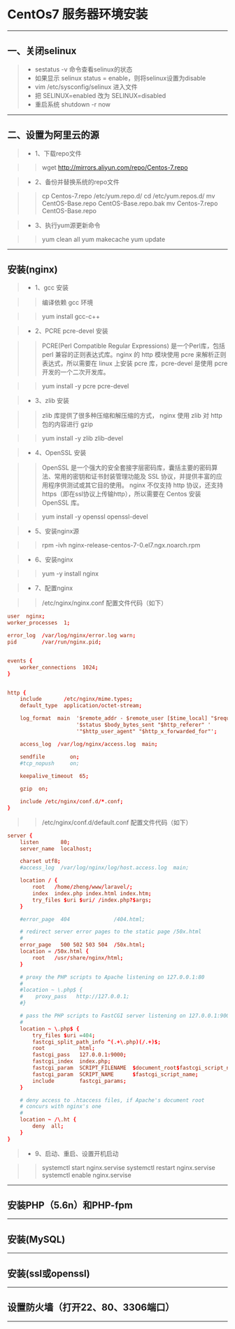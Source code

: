 # CentOs7 服务器环境安装

------

## 一、关闭selinux

> * sestatus -v 命令查看selinux的状态
> * 如果显示 selinux status = enable，则将selinux设置为disable
> * vim /etc/sysconfig/selinux 进入文件
> * 把 SELINUX=enabled 改为 SELINUX=disabled
> * 重启系统 shutdown -r now

------

## 二、设置为阿里云的源

> * 1、下载repo文件

  >> wget http://mirrors.aliyun.com/repo/Centos-7.repo
  
> * 2、备份并替换系统的repo文件

  >> cp Centos-7.repo /etc/yum.repo.d/
  >> cd /etc/yum.repos.d/
  >> mv CentOS-Base.repo CentOS-Base.repo.bak
  >> mv Centos-7.repo CentOS-Base.repo
  
> * 3、执行yum源更新命令 

  >> yum clean all
  >> yum makecache
  >> yum update
  
------

## 安装(nginx)

> * 1、gcc 安装

  >> 编译依赖 gcc 环境
  
  >> yum install gcc-c++
  
> * 2、PCRE pcre-devel 安装

  >> PCRE(Perl Compatible Regular Expressions) 是一个Perl库，包括 perl 兼容的正则表达式库。nginx 的 http 模块使用 pcre 来解析正则表达式，所以需要在 linux 上安装 pcre 库，pcre-devel 是使用 pcre 开发的一个二次开发库。

  >> yum install -y pcre pcre-devel
  
> * 3、zlib 安装

  >> zlib 库提供了很多种压缩和解压缩的方式， nginx 使用 zlib 对 http 包的内容进行 gzip
  
  >> yum install -y zlib zlib-devel
  
> * 4、OpenSSL 安装

  >> OpenSSL 是一个强大的安全套接字层密码库，囊括主要的密码算法、常用的密钥和证书封装管理功能及 SSL 协议，并提供丰富的应用程序供测试或其它目的使用。
  >> nginx 不仅支持 http 协议，还支持 https（即在ssl协议上传输http），所以需要在 Centos 安装 OpenSSL 库。

  >> yum install -y openssl openssl-devel
  
> * 5、安装nginx源

  >> rpm -ivh nginx-release-centos-7-0.el7.ngx.noarch.rpm
  
> * 6、安装nginx

  >> yum -y install nginx

> * 7、配置nginx

  >> /etc/nginx/nginx.conf 配置文件代码（如下）
  
```nginx.conf
user  nginx;
worker_processes  1;

error_log  /var/log/nginx/error.log warn;
pid        /var/run/nginx.pid;


events {
    worker_connections  1024;
}


http {
    include       /etc/nginx/mime.types;
    default_type  application/octet-stream;

    log_format  main  '$remote_addr - $remote_user [$time_local] "$request" '
                      '$status $body_bytes_sent "$http_referer" '
                      '"$http_user_agent" "$http_x_forwarded_for"';

    access_log  /var/log/nginx/access.log  main;

    sendfile        on;
    #tcp_nopush     on;
    
    keepalive_timeout  65;

    gzip  on;

    include /etc/nginx/conf.d/*.conf;
}

```
  
  >> /etc/nginx/conf.d/default.conf 配置文件代码（如下）

```default.conf
server {
    listen       80;
    server_name  localhost;

    charset utf8;
    #access_log  /var/log/nginx/log/host.access.log  main;

    location / {
        root   /home/zheng/www/laravel/;
        index  index.php index.html index.htm;
        try_files $uri $uri/ /index.php?$args;
    }

    #error_page  404              /404.html;

    # redirect server error pages to the static page /50x.html
    #
    error_page   500 502 503 504  /50x.html;
    location = /50x.html {
        root   /usr/share/nginx/html;
    }

    # proxy the PHP scripts to Apache listening on 127.0.0.1:80
    #
    #location ~ \.php$ {
    #    proxy_pass   http://127.0.0.1;
    #}

    # pass the PHP scripts to FastCGI server listening on 127.0.0.1:9000
    #
    location ~ \.php$ {
        try_files $uri =404;
        fastcgi_split_path_info ^(.+\.php)(/.+)$;
        root           html;
        fastcgi_pass   127.0.0.1:9000;
        fastcgi_index  index.php;
        fastcgi_param  SCRIPT_FILENAME  $document_root$fastcgi_script_name;
        fastcgi_param  SCRIPT_NAME      $fastcgi_script_name;
        include        fastcgi_params;
    }

    # deny access to .htaccess files, if Apache's document root
    # concurs with nginx's one
    #
    location ~ /\.ht {
        deny  all;
    }
}


```
  
> * 9、启动、重启、设置开机启动

  >> systemctl start nginx.servise
  >> systemctl restart nginx.servise
  >> systemctl enable nginx.servise

------

## 安装PHP（5.6n）和PHP-fpm

------

## 安装(MySQL)

------

## 安装(ssl或openssl)

------

## 设置防火墙（打开22、80、3306端口）

------
